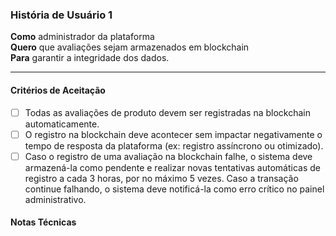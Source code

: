 ### História de Usuário 1

**Como** administrador da plataforma  
**Quero** que avaliações sejam armazenados em blockchain   
**Para** garantir a integridade dos dados.   

---

#### Critérios de Aceitação

- [ ]  Todas as avaliações de produto devem ser registradas na blockchain automaticamente.
- [ ]  O registro na blockchain deve acontecer sem impactar negativamente o tempo de resposta da plataforma (ex: registro assíncrono ou otimizado).
- [ ]  Caso o registro de uma avaliação na blockchain falhe, o sistema deve armazená-la como pendente e realizar novas tentativas automáticas de registro a cada 3 horas, por no máximo 5 vezes. Caso a transação continue falhando, o sistema deve notificá-la como erro crítico no painel administrativo.

#### Notas Técnicas

